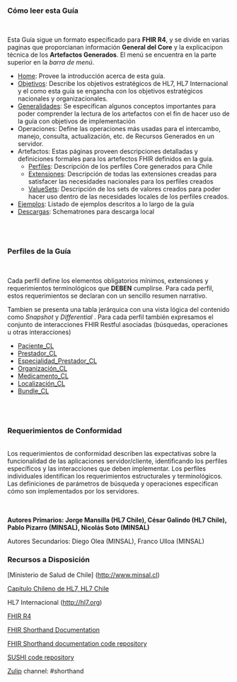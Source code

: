 ### Cómo leer esta Guía
<br>

Esta Guía sigue un formato especificado para **FHIR R4**, y se divide en varias paginas que proporcianan información **General del Core** y la explicacipon técnica de los **Artefactos Generados**. El menú se encuentra en la parte superior en la *barra de menú*.
<br>

* [Home](index.html): Provee la introducción acerca de esta guía.
* [Objetivos](Alcances-Objetivos.html): Describe los objetivos estratégicos de HL7, HL7 Internacional y el como esta guía se engancha con los objetivos estratégicos nacionales y organizacionales.
* [Generalidades](Aspectos-Generales.html): Se especifican algunos conceptos importantes para poder comprender la lectura de los artefactos con el fin de hacer uso de la guía con objetivos de implementación
* Operaciones: Define las operaciones más usadas para el intercambo, manejo, consulta, actualización, etc. de Recursos Generados en un servidor.
* Artefactos: Estas páginas proveen descripciones detalladas y definiciones formales para los artefectos FHIR definidos en la guía.
    * [Perfiles](Perfiles.html): Descripción de los perfiles Core generados para Chile
    * [Extensiones](Extensiones.html): Descripción de todas las extensiones creadas para satisfacer las necesidades nacionales para los perfiles creados
    * [ValueSets](Set-De-Validacion-ValueSets.html): Descripción de los sets de valores creados para poder hacer uso dentro de las necesidades locales de los perfiles creados.
* [Ejemplos](Set-Ejemplos.html): Listado de ejemplos descritos a lo largo de la guía
* [Descargas](Todas-Descargas.html): Schematrones para descarga local 
<br>
<br>


### Perfiles de la Guía
<br>

Cada perfil define los elementos obligatorios mínimos, extensiones y requerimientos terminológicos que **DEBEN** cumplirse. Para cada perfil, estos requerimientos se declaran con un sencillo resumen narrativo.
<br>

Tambien se presenta una tabla jerárquica con una vista lógica del contenido como *Snapshot* y *Differential* . Para cada perfil también expresamos el conjunto de interacciones FHIR Restful asociadas (búsquedas, operaciones u otras interacciones)

* [Paciente_CL](StructureDefinition-CorePacienteCl.html)
* [Prestador_CL](StructureDefinition-CorePrestadorCl.html)
* [Especialidad_Prestador_CL](StructureDefinition-CoreEspecialidadCl.html)
* [Organización_CL](StructureDefinition-CoreOrganizacionCl.html)
* [Medicamento_CL](StructureDefinition-CoreMedicamentoCl.html) 
* [Localización_CL](StructureDefinition-CoreLocalizacionCl.html)
* [Bundle_CL](StructureDefinition-BundleCl.html)
<br>
<br>

### Requerimientos de Conformidad
<br>
Los requerimientos de conformidad describen las expectativas sobre la funcionalidad de las aplicaciones servidor/cliente, identificando los perfiles específicos y las interacciones que deben implementar. Los perfiles individuales identifican los requerimientos estructurales y terminológicos. Las definiciones de parámetros de búsqueda y operaciones especifican cómo son implementados por los servidores.
<br>
<br>
<br> 

**Autores Primarios: Jorge Mansilla (HL7 Chile), César Galindo (HL7 Chile), Pablo Pizarro (MINSAL), Nicolás Soto (MINSAL)**

Autores Secundarios: Diego Olea (MINSAL), Franco Ulloa (MINSAL)




### Recursos a Disposición
[Ministerio de Salud de Chile] (http://www.minsal.cl)

[Capítulo Chileno de HL7, HL7 Chile](http://hl7chile.cl)

HL7 Internacional (http://hl7.org)

[FHIR R4](http://hl7.org/fhir/)

[FHIR Shorthand Documentation](https://build.fhir.org/ig/HL7/fhir-shorthand) 

[FHIR Shorthand documentation code repository](https://github.com/HL7/fhir-shorthand)

[SUSHI code repository](https://github.com/FHIR/sushi)

[Zulip](https://chat.fhir.org) channel: #shorthand